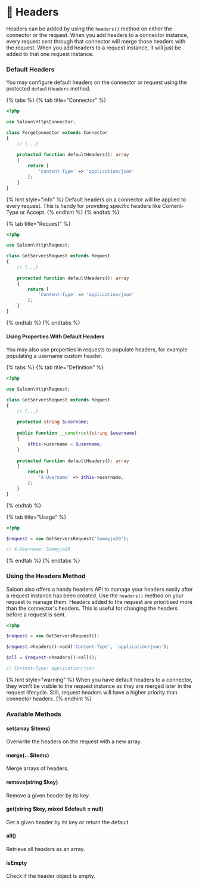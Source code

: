 # 🌵 Headers

Headers can be added by using the `headers()` method on either the connector or the request. When you add headers to a connector instance, every request sent through that connector will merge those headers with the request. When you add headers to a request instance, it will just be added to that one request instance.

### Default Headers

You may configure default headers on the connector or request using the protected `defaultHeaders` method.

{% tabs %}
{% tab title="Connector" %}
```php
<?php

use Saloon\Http\Connector;

class ForgeConnector extends Connector
{
    // {...}
    
    protected function defaultHeaders(): array
    {
        return [
            'Content-Type' => 'application/json'
        ];
    }
}
```

{% hint style="info" %}
Default headers on a connector will be applied to every request. This is handy for providing specific headers like Content-Type or Accept.
{% endhint %}
{% endtab %}

{% tab title="Request" %}
```php
<?php

use Saloon\Http\Request;

class GetServersRequest extends Request
{
    // {...}
    
    protected function defaultHeaders(): array
    {
        return [
            'Content-Type' => 'application/json'
        ];
    }
}
```
{% endtab %}
{% endtabs %}

#### Using Properties With Default Headers

You may also use properties in requests to populate headers, for example populating a username custom header.

{% tabs %}
{% tab title="Definition" %}
```php
<?php

use Saloon\Http\Request;

class GetServersRequest extends Request
{
    // {...}
    
    protected string $username;
    
    public function __construct(string $username)
    {
        $this->username = $username;
    }
    
    protected function defaultHeaders(): array
    {
        return [
            'X-Username' => $this->username,
        ];
    }
}
```
{% endtab %}

{% tab title="Usage" %}
```php
<?php

$request = new GetServersRequest('Sammyjo20');

// X-Username: Sammyjo20
```
{% endtab %}
{% endtabs %}

### Using the Headers Method

Saloon also offers a handy headers API to manage your headers easily after a request instance has been created. Use the `headers()` method on your request to manage them. Headers added to the request are prioritised more than the connector's headers. This is useful for changing the headers before a request is sent.

```php
<?php

$request = new GetServersRequest();

$request->headers()->add('Content-Type', 'application/json');

$all = $request->headers()->all();

// Content-Type: application/json
```

{% hint style="warning" %}
When you have default headers to a connector, they won't be visible to the request instance as they are merged later in the request lifecycle. Still, request headers will have a higher priority than connector headers.
{% endhint %}

### Available Methods

#### set(array $items)

Overwrite the headers on the request with a new array.

#### merge(...$items)

Merge arrays of headers.

#### remove(string $key)

Remove a given header by its key.

#### get(string $key, mixed $default = null)

Get a given header by its key or return the default.

#### all()

Retrieve all headers as an array.

#### isEmpty

Check if the header object is empty.
